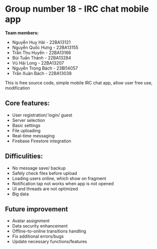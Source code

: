 # Group number 18 - IRC chat mobile app

**Team members:**
  - Nguyễn Huy Hải - 22BA13121
  - Nguyễn Quốc Hưng - 22BA13155
  - Trần Thu Huyền - 22BA13166
  - Bùi Tuấn Thành - 22BA13284
  - Vũ Hải Long - 22BA13207
  - Nguyễn Trọng Bách - 23BI14057 
  - Trần Xuân Bách - 22BA13038

This is free source code, simple mobile IRC chat app, allow user free use, modification

## Core features:
  - User registration/ login/ guest
  - Server selection
  - Basic settings
  - File uploading
  - Real-time messaging
  - Firebase Firestore integration

## Difficulities:
  - No message save/ backup
  - Safely check files before upload
  - Loading users online, which show on fragment
  - Notification tap not works when app is not opened
  - UI and threads are not optimized
  - Big data

## Future improvement
  - Avatar assignment
  - Data security enhancement
  - Offline-to-online transitions handling
  - Fix additional errors/bugs
  - Update necessary functions/features



